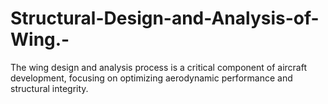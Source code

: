 # Structural-Design-and-Analysis-of-Wing.-
The wing design and analysis process is a critical component of aircraft development, focusing on optimizing aerodynamic performance and structural integrity.
